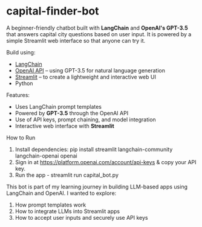 # capital-finder-bot
A beginner-friendly chatbot built with **LangChain** and **OpenAI's GPT-3.5** that answers capital city questions based on user input.
It is powered by a simple Streamlit web interface so that anyone can try it.

Build using:
- [LangChain](https://www.langchain.com/)
- [OpenAI API](https://platform.openai.com/) – using GPT-3.5 for natural language generation
- [Streamlit](https://streamlit.io) – to create a lightweight and interactive web UI 
- Python
  
Features:
- Uses LangChain prompt templates
- Powered by **GPT-3.5** through the OpenAI API
- Use of API keys, prompt chaining, and model integration
- Interactive web interface with **Streamlit**

How to Run
1. Install dependencies:
   pip install streamlit langchain-community langchain-openai openai
2. Sign in at https://platform.openai.com/account/api-keys & copy your API key.
3. Run the app - streamlit run capital_bot.py

This bot is part of my learning journey in building LLM-based apps using LangChain and OpenAI.
I wanted to explore:
1. How prompt templates work
2. How to integrate LLMs into Streamlit apps
3. How to accept user inputs and securely use API keys
